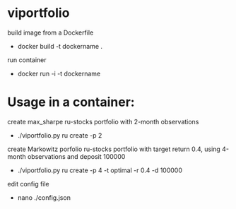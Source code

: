 # viportfolio

build image from a Dockerfile
- docker build -t dockername .

run container
- docker run -i -t  dockername

# Usage in a container:
create max_sharpe ru-stocks portfolio with 2-month observations
- ./viportfolio.py ru create -p 2  

create Markowitz porfolio ru-stocks portfolio with target return 0.4, using 4-month observations and deposit 100000
- ./viportfolio.py ru create -p 4 -t optimal -r 0.4 -d 100000

edit config file
- nano ./config.json
